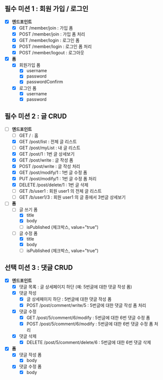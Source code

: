 ## 필수 미션 1 : 회원 가입 / 로그인

- [x] **엔드포인트**
    - [x] GET /member/join : 가입 폼
    - [x] POST /member/join : 가입 폼 처리
    - [x] GET /member/login : 로그인 폼
    - [x] POST /member/login : 로그인 폼 처리
    - [x] POST /member/logout : 로그아웃

- [x] **폼**
    - [x] 회원가입 폼
        - [x] username
        - [x] password
        - [x] passwordConfirm
    - [x] 로그인 폼
        - [x] username
        - [x] password

## 필수 미션 2 : 글 CRUD

- [ ] **엔드포인트**
    - [ ] GET / : 홈
    - [x] GET /post/list : 전체 글 리스트
    - [ ] GET /post/myList : 내 글 리스트
    - [x] GET /post/1 : 1번 글 상세보기
    - [x] GET /post/write : 글 작성 폼
    - [x] POST /post/write : 글 작성 처리
    - [x] GET /post/modify/1 : 1번 글 수정 폼
    - [x] PUT /post/modify/1 : 1번 글 수정 폼 처리
    - [x] DELETE /post/delete/1 : 1번 글 삭제
    - [ ] GET /b/user1 : 회원 user1 의 전체 글 리스트
    - [ ] GET /b/user1/3 : 회원 user1 의 글 중에서 3번글 상세보기

- [ ] **폼**
    - [ ] 글 쓰기 폼
        - [x] title
        - [x] body
        - [ ] isPublished (체크박스, value="true")
    - [ ] 글 수정 폼
        - [x] title
        - [x] body
        - [ ] isPublished (체크박스, value="true")

## 선택 미션 3 : 댓글 CRUD

- [x] **엔드포인트**
    - [x] 댓글 목록 : 글 상세페이지 하단 (예: 5번글에 대한 댓글 작성 폼)
    - [x] 댓글 작성
        - [x] 글 상세페이지 하단 : 5번글에 대한 댓글 작성 폼
        - [x] POST /post/comment/write/5 : 5번글에 대한 댓글 작성 폼 처리
    - [x] 댓글 수정
        - [x] GET /post/5/comment/6/modify  : 5번글에 대한 6번 댓글 수정 폼
        - [x] POST /post/5/comment/6/modify : 5번글에 대한 6번 댓글 수정 폼 처리
    - [x] 댓글 삭제
        - [x] DELETE /post/5/comment/delete/6 : 5번글에 대한 6번 댓글 삭제

- [x] **폼**
    - [x] 댓글 작성 폼
        - [x] body
    - [x] 댓글 수정 폼
        - [x] body